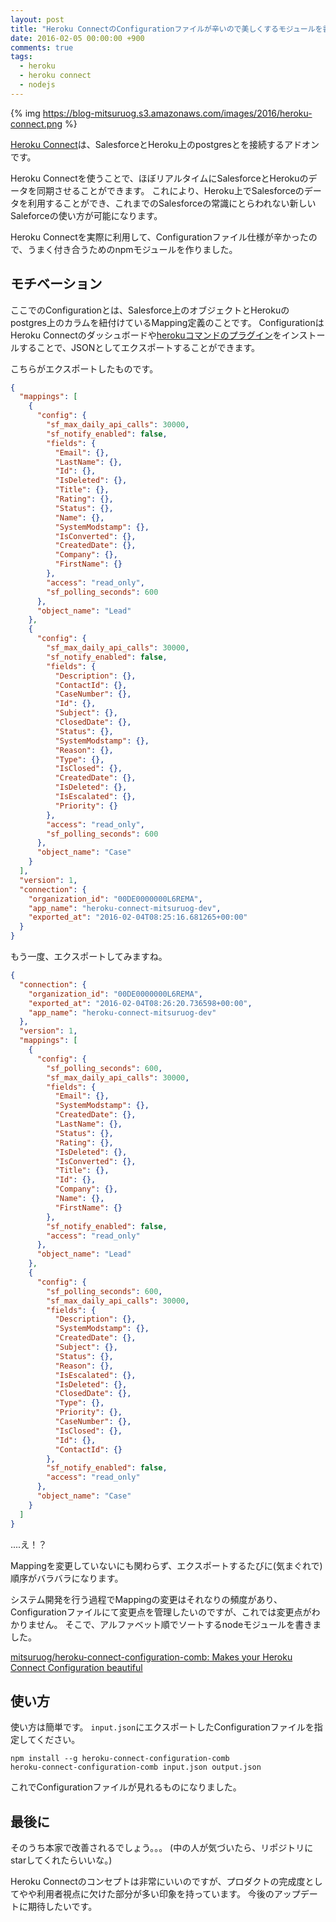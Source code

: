 ```yaml
---
layout: post
title: "Heroku ConnectのConfigurationファイルが辛いので美しくするモジュールを書いた"
date: 2016-02-05 00:00:00 +900
comments: true
tags:
  - heroku
  - heroku connect
  - nodejs
---
```


{% img https://blog-mitsuruog.s3.amazonaws.com/images/2016/heroku-connect.png %}

[Heroku Connect](https://www.heroku.com/connect)は、SalesforceとHeroku上のpostgresとを接続するアドオンです。

Heroku Connectを使うことで、ほぼリアルタイムにSalesforceとHerokuのデータを同期させることができます。
これにより、Heroku上でSalesforceのデータを利用することができ、これまでのSalesforceの常識にとらわれない新しいSaleforceの使い方が可能になります。

Heroku Connectを実際に利用して、Configurationファイル仕様が辛かったので、うまく付き合うためのnpmモジュールを作りました。

<!-- more -->

 ## モチベーション

ここでのConfigurationとは、Salesforce上のオブジェクトとHerokuのpostgres上のカラムを紐付けているMapping定義のことです。
ConfigurationはHeroku Connectのダッシュボードや[herokuコマンドのプラグイン](https://github.com/heroku/heroku-connect-plugin)をインストールすることで、JSONとしてエクスポートすることができます。

こちらがエクスポートしたものです。

```json
{
  "mappings": [
    {
      "config": {
        "sf_max_daily_api_calls": 30000,
        "sf_notify_enabled": false,
        "fields": {
          "Email": {},
          "LastName": {},
          "Id": {},
          "IsDeleted": {},
          "Title": {},
          "Rating": {},
          "Status": {},
          "Name": {},
          "SystemModstamp": {},
          "IsConverted": {},
          "CreatedDate": {},
          "Company": {},
          "FirstName": {}
        },
        "access": "read_only",
        "sf_polling_seconds": 600
      },
      "object_name": "Lead"
    },
    {
      "config": {
        "sf_max_daily_api_calls": 30000,
        "sf_notify_enabled": false,
        "fields": {
          "Description": {},
          "ContactId": {},
          "CaseNumber": {},
          "Id": {},
          "Subject": {},
          "ClosedDate": {},
          "Status": {},
          "SystemModstamp": {},
          "Reason": {},
          "Type": {},
          "IsClosed": {},
          "CreatedDate": {},
          "IsDeleted": {},
          "IsEscalated": {},
          "Priority": {}
        },
        "access": "read_only",
        "sf_polling_seconds": 600
      },
      "object_name": "Case"
    }
  ],
  "version": 1,
  "connection": {
    "organization_id": "00DE0000000L6REMA",
    "app_name": "heroku-connect-mitsuruog-dev",
    "exported_at": "2016-02-04T08:25:16.681265+00:00"
  }
}
```

もう一度、エクスポートしてみますね。

```json
{
  "connection": {
    "organization_id": "00DE0000000L6REMA",
    "exported_at": "2016-02-04T08:26:20.736598+00:00",
    "app_name": "heroku-connect-mitsuruog-dev"
  },
  "version": 1,
  "mappings": [
    {
      "config": {
        "sf_polling_seconds": 600,
        "sf_max_daily_api_calls": 30000,
        "fields": {
          "Email": {},
          "SystemModstamp": {},
          "CreatedDate": {},
          "LastName": {},
          "Status": {},
          "Rating": {},
          "IsDeleted": {},
          "IsConverted": {},
          "Title": {},
          "Id": {},
          "Company": {},
          "Name": {},
          "FirstName": {}
        },
        "sf_notify_enabled": false,
        "access": "read_only"
      },
      "object_name": "Lead"
    },
    {
      "config": {
        "sf_polling_seconds": 600,
        "sf_max_daily_api_calls": 30000,
        "fields": {
          "Description": {},
          "SystemModstamp": {},
          "CreatedDate": {},
          "Subject": {},
          "Status": {},
          "Reason": {},
          "IsEscalated": {},
          "IsDeleted": {},
          "ClosedDate": {},
          "Type": {},
          "Priority": {},
          "CaseNumber": {},
          "IsClosed": {},
          "Id": {},
          "ContactId": {}
        },
        "sf_notify_enabled": false,
        "access": "read_only"
      },
      "object_name": "Case"
    }
  ]
}
```

....え！？

Mappingを変更していないにも関わらず、エクスポートするたびに(気まぐれで)順序がバラバラになります。

システム開発を行う過程でMappingの変更はそれなりの頻度があり、Configurationファイルにて変更点を管理したいのですが、これでは変更点がわかりません。
そこで、アルファベット順でソートするnodeモジュールを書きました。

[mitsuruog/heroku-connect-configuration-comb: Makes your Heroku Connect Configuration beautiful](https://github.com/mitsuruog/heroku-connect-configuration-comb)

## 使い方

使い方は簡単です。
`input.json`にエクスポートしたConfigurationファイルを指定してください。

```
npm install --g heroku-connect-configuration-comb
heroku-connect-configuration-comb input.json output.json
```

これでConfigurationファイルが見れるものになりました。

## 最後に

そのうち本家で改善されるでしょう。。。
(中の人が気づいたら、リポジトリにstarしてくれたらいいな。)

Heroku Connectのコンセプトは非常にいいのですが、プロダクトの完成度としてやや利用者視点に欠けた部分が多い印象を持っています。
今後のアップデートに期待したいです。
